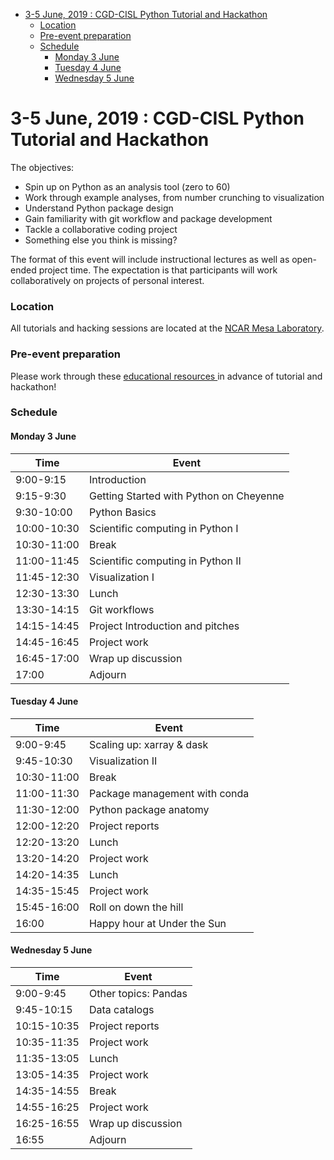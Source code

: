 ---
---


- [3-5 June, 2019 : CGD-CISL Python Tutorial and Hackathon](#3-5-june-2019--cgd-cisl-python-tutorial-and-hackathon)
    - [Location](#location)
    - [Pre-event preparation](#pre-event-preparation)
    - [Schedule](#schedule)
      - [Monday 3 June](#monday-3-june)
      - [Tuesday 4 June](#tuesday-4-june)
      - [Wednesday 5 June](#wednesday-5-june)

# 3-5 June, 2019 : CGD-CISL Python Tutorial and Hackathon

The objectives:

- Spin up on Python as an analysis tool (zero to 60)
- Work through example analyses, from number crunching to visualization
- Understand Python package design
- Gain familiarity with git workflow and package development
- Tackle a collaborative coding project
- Something else you think is missing?

The format of this event will include instructional lectures as well as open-ended project time. The expectation is that participants will work collaboratively on projects of personal interest.

### Location

All tutorials and hacking sessions are located at the <a href="https://goo.gl/maps/ikn4LE2VL5yDZMaX6">NCAR Mesa Laboratory</a>.

### Pre-event preparation

Please work through these <a href ="https://ncar-hackathons.github.io/resources/"> educational resources </a> in advance of tutorial and hackathon!

### Schedule

#### Monday 3 June

| Time        	| Event                                   	|
|-------------	|-----------------------------------------	|
| 9:00-9:15   	| Introduction                            	|
| 9:15-9:30   	| Getting Started with Python on Cheyenne 	|
| 9:30-10:00  	| Python Basics                           	|
| 10:00-10:30 	| Scientific computing in Python I        	|
| 10:30-11:00 	| Break                                   	|
| 11:00-11:45 	| Scientific computing in Python II       	|
| 11:45-12:30 	| Visualization I                         	|
| 12:30-13:30 	| Lunch                                   	|
| 13:30-14:15 	| Git workflows                           	|
| 14:15-14:45 	| Project Introduction and pitches        	|
| 14:45-16:45 	| Project work                            	|
| 16:45-17:00 	| Wrap up discussion                      	|
| 17:00       	| Adjourn                                 	|

#### Tuesday 4 June

| Time        	| Event                         	|
|-------------	|-------------------------------	|
| 9:00-9:45   	| Scaling up: xarray & dask     	|
| 9:45-10:30  	| Visualization II              	|
| 10:30-11:00 	| Break                         	|
| 11:00-11:30 	| Package management with conda 	|
| 11:30-12:00 	| Python package anatomy        	|
| 12:00-12:20 	| Project reports               	|
| 12:20-13:20 	| Lunch                         	|
| 13:20-14:20 	| Project work                  	|
| 14:20-14:35 	| Lunch                         	|
| 14:35-15:45 	| Project work                  	|
| 15:45-16:00 	| Roll on down the hill         	|
| 16:00       	| Happy hour at Under the Sun   	|

#### Wednesday 5 June

| Time        	| Event                	|
|-------------	|----------------------	|
| 9:00-9:45   	| Other topics: Pandas 	|
| 9:45-10:15  	| Data catalogs        	|
| 10:15-10:35 	| Project reports      	|
| 10:35-11:35 	| Project work         	|
| 11:35-13:05 	| Lunch                	|
| 13:05-14:35 	| Project work         	|
| 14:35-14:55 	| Break                	|
| 14:55-16:25 	| Project work         	|
| 16:25-16:55 	| Wrap up discussion   	|
| 16:55       	| Adjourn              	|
